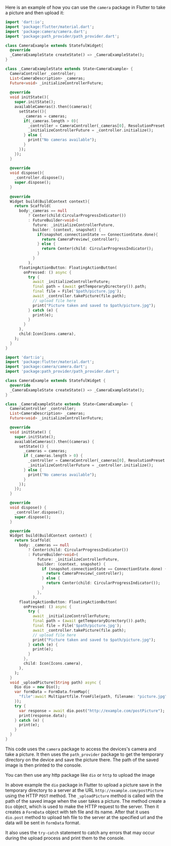 Here is an example of how you can use the `camera` package in Flutter to take a picture and
then upload it:
```dart
import 'dart:io';
import 'package:flutter/material.dart';
import 'package:camera/camera.dart';
import 'package:path_provider/path_provider.dart';

class CameraExample extends StatefulWidget{
  @override
  _CameraExampleState createState() => _CameraExampleState();
}

class _CameraExampleState extends State<CameraExample> {
  CameraController _controller;
  List<CameraDescription> _cameras;
  Future<void> _initializeControllerFuture;
  
  @override
  void initState(){
    super.initState();
    availableCameras().then((cameras){
      setState((){
        _cameras = cameras;
        if(_cameras.length > 0){
          _controller = CameraController(_cameras[0], ResolutionPreset.medium);
          _initializeControllerFuture = _controller.initialize();
        } else {
          print("No cameras available");
        }
      });
    });
  }
  
  @override
  void dispose(){
    _controller.dispose();
    super.dispose();
  }
  
  @override
  Widget build(BuildContext context){
    return Scaffold(
      body:_cameras == null
          ? Center(child:CircularProgressIndicator())
          : FutureBuilder<void>(
            future: _initializeControllerFuture,
            builder: (context, snapshot) {
              if(snapshot.connectionState == ConnectionState.done){
                return CameraPreview(_controller);
              } else {
                return Center(child: CircularProgressIndicator();
              }
            }
          ),
      floatingActionButton: FloatingActionButton(
        onPressed: () async {
          try {
            await _initializeControllerFuture;
            final path = (await getTemporaryDirectory()).path;
            final file = File('$path/picture.jpg');
            await _controller.takePicture(file.path);
            // upload file here
            print("Picture taken and saved to $path/picture.jpg");
          } catch (e) {
            print(e);
          }
        }
      ),
      child:Icon(Icons.camera),
    );
  }
}
```
```dart
import 'dart:io';
import 'package:flutter/material.dart';
import 'package:camera/camera.dart';
import 'package:path_provider/path_provider.dart';

class CameraExample extends StatefulWidget {
  @override
  _CameraExampleState createState() => _CameraExampleState();
}

class _CameraExampleState extends State<CameraExample> {
  CameraController _controller;
  List<CameraDescription> _cameras;
  Future<void> _initializeControllerFuture;

  @override
  void initState() {
    super.initState();
    availableCameras().then((cameras) {
      setState(() {
        _cameras = cameras;
        if (_cameras.length > 0) {
          _controller = CameraController(_cameras[0], ResolutionPreset.medium);
          _initializeControllerFuture = _controller.initialize();
        } else {
          print("No cameras available");
        }
      });
    });
  }

  @override
  void dispose() {
    _controller.dispose();
    super.dispose();
  }

  @override
  Widget build(BuildContext context) {
    return Scaffold(
      body: _cameras == null
          ? Center(child: CircularProgressIndicator())
          : FutureBuilder<void>(
              future: _initializeControllerFuture,
              builder: (context, snapshot) {
                if (snapshot.connectionState == ConnectionState.done) {
                  return CameraPreview(_controller);
                } else {
                  return Center(child: CircularProgressIndicator());
                }
              },
            ),
      floatingActionButton: FloatingActionButton(
        onPressed: () async {
          try {
            await _initializeControllerFuture;
            final path = (await getTemporaryDirectory()).path;
            final file = File('$path/picture.jpg');
            await _controller.takePicture(file.path);
            // upload file here
            print("Picture taken and saved to $path/picture.jpg");
          } catch (e) {
            print(e);
          }
        },
        child: Icon(Icons.camera),
      ),
    );
  }
  void _uploadPicture(String path) async {
    Dio dio = new Dio();
    var formData = FormData.fromMap({
      "file":await Multipartfile.fromFile(path, filename: "picture.jpg")
    });
    try {
      var response = await dio.post("http://example.com/postPicture");
      print(response.data);
    } catch (e) {
      print(e);
    }
  }
}
```
This code uses the `camera` package to access the devices's camera and take a picture. It then uses the `path_provider`
package to get the temporary directory on the device and save the picture there. The path of the saved
image is then printed to the console.

You can then use any http package like `dio` or `http` to upload the image


In above example the `dio` package in Flutter to upload a picture save in the temporary directory to a server at the URL
`http://example.com/postPicture` using the HTTP `POST` method.
The `_uploadPicture` method is called with the path of the saved image when the user takes
a picture. The method create a `Dio` object, which is used to make the HTTP request to the server. Then it creates a `FormData` object with teh file and its name. After that it uses `dio.post` method to upload teh file to the server at the specified url and the data will be sent in `formData` format.

It also uses the `try-catch` statement to catch any errors that may occur during the upload process and print them to the console.








